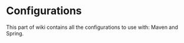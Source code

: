 # Configurations #

This part of wiki contains all the configurations to use with: Maven and Spring.